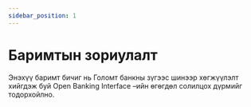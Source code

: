 ```yaml
---
sidebar_position: 1
---
```


# Баримтын зориулалт 

Энэхүү баримт бичиг нь Голомт банкны зүгээс  шинээр хөгжүүлэлт хийгдэж буй Open Banking Interface –ийн өгөгдөл солилцох дүрмийг тодорхойлно.

